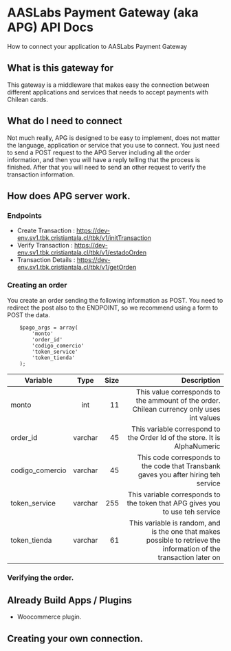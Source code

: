 # AASLabs Payment Gateway (aka APG) API Docs

How to connect your application to AASLabs Payment Gateway

## What is this gateway for

This gateway is a middleware that makes easy the connection between different applications and services that needs to accept payments with Chilean cards.


## What do I need to connect

Not much really, APG is designed to be easy to implement, does not matter the language, application or service that you use to connect. You just need to send a POST request to the APG Server including all the order information, and then you will have a reply telling that the process is finished. After that you will need to send an other request to verify the transaction information.

## How does APG server work.


### Endpoints

* Create Transaction : https://dev-env.sv1.tbk.cristiantala.cl/tbk/v1/initTransaction
* Verify Transaction : https://dev-env.sv1.tbk.cristiantala.cl/tbk/v1/estadoOrden
* Transaction Details : https://dev-env.sv1.tbk.cristiantala.cl/tbk/v1/getOrden

### Creating an order 

You create an order sending the following information as POST. You need to redirect the post also to the ENDPOINT, so we recommend using a form to POST the data.

        $pago_args = array(
            'monto'
            'order_id'
            'codigo_comercio'
            'token_service'
            'token_tienda'
        );

| Variable        | Type           | Size  | Description |
| ------------- |:-------------:| -----:| -----:|
| monto     | int | 11 | This value corresponds to the ammount of the order. Chilean currency only uses int values |
| order_id     | varchar      |   45 | This variable correspond to the Order Id of the store. It is AlphaNumeric |
| codigo_comercio | varchar     |    45| This code corresponds to the code that Transbank gaves you after hiring teh service |
| token_service | varchar      |    255 | This variable corresponds to the token that APG gives you to use teh service |
| token_tienda | varchar     |    61 | This variable is random, and is the one that makes possible to retrieve the information of the transaction later on |

### Verifying the order.

## Already Build Apps / Plugins

* Woocommerce plugin.

## Creating your own connection.



